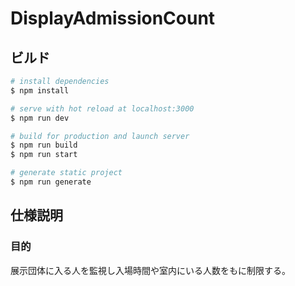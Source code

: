 # DisplayAdmissionCount

## ビルド

```bash
# install dependencies
$ npm install

# serve with hot reload at localhost:3000
$ npm run dev

# build for production and launch server
$ npm run build
$ npm run start

# generate static project
$ npm run generate
```

## 仕様説明

### 目的
展示団体に入る人を監視し入場時間や室内にいる人数をもに制限する。


